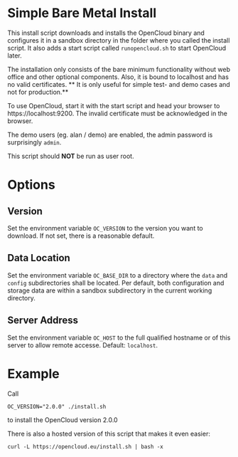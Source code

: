 # Simple Bare Metal Install

This install script downloads and installs the OpenCloud binary and
configures it in a sandbox directory in the folder where you called
the install script. It also adds a start script called `runopencloud.sh`
to start OpenCloud later.

The installation only consists of the bare minimum functionality 
without web office and other optional components. Also, it is bound
to localhost and has no valid certificates. ** It is only
useful for simple test- and demo cases and not for production.**

To use OpenCloud, start it with the start script and head your
browser to https://localhost:9200. The invalid certificate  must
be acknowledged in the browser.

The demo users (eg. alan / demo) are enabled, the admin password
is surprisingly `admin`.

This script should **NOT** be run as user root.

# Options

## Version

Set the environment variable `OC_VERSION` to the version you want
to download. If not set, there is a reasonable default. 

## Data Location

Set the environment variable `OC_BASE_DIR` to a directory where the
`data` and `config` subdirectories shall be located. Per default,
both configuration and storage data are within a sandbox subdirectory
in the current working directory.

## Server Address

Set the environment variable `OC_HOST` to the full qualified hostname
or of this server to allow remote accesse. Default: `localhost`.

# Example

Call

```
OC_VERSION="2.0.0" ./install.sh
``` 
to install the OpenCloud version 2.0.0

There is also a hosted version of this script that makes it even
easier:

```
curl -L https://opencloud.eu/install.sh | bash -x 
```

